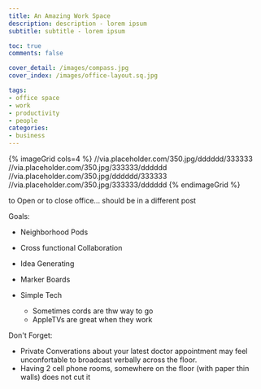 ```yaml
---
title: An Amazing Work Space
description: description - lorem ipsum
subtitle: subtitle - lorem ipsum

toc: true
comments: false

cover_detail: /images/compass.jpg
cover_index: /images/office-layout.sq.jpg

tags:
- office space
- work
- productivity
- people
categories:
- business
---
```


{% imageGrid cols=4 %}
  //via.placeholder.com/350.jpg/dddddd/333333
  //via.placeholder.com/350.jpg/333333/dddddd
  //via.placeholder.com/350.jpg/dddddd/333333
  //via.placeholder.com/350.jpg/333333/dddddd
{% endimageGrid %}


to Open or to close office... should be in a different post

Goals:
- Neighborhood Pods
- Cross functional Collaboration
- Idea Generating

- Marker Boards
- Simple Tech
  - Sometimes cords are thw way to go
  - AppleTVs are great when they work


Don't Forget:
- Private Converations about your latest doctor appointment may feel unconfortable to broadcast verbally across the floor.
- Having 2 cell phone rooms, somewhere on the floor (with paper thin walls) does not cut it